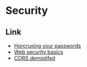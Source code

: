 # Security

## Link

- [Horcruxing your passwords](https://kaizoku.dev/double-blind-passwords-aka-horcruxing)
- [Web security basics](https://github.com/vasanthk/web-security-basics)
- [CORS demistifed](https://blog.vnaik.com/posts/web-attacks.html)

